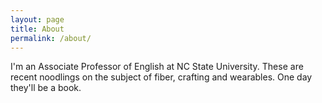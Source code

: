 ```yaml
---
layout: page
title: About
permalink: /about/
---
```


I'm an Associate Professor of English at NC State University. These are recent noodlings on the subject of fiber, crafting and wearables. One day they'll be a book.